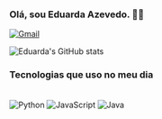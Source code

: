 ### Olá, sou Eduarda Azevedo. 👋🏻

[![Gmail](https://img.shields.io/badge/Gmail-D14836?style=for-the-badge&logo=gmail&logoColor=white)](dudafazv@gmail.com)

![Eduarda's GitHub stats](https://github-readme-stats.vercel.app/api?username=maduazevedo&show_icons=true&theme=highcontrast) 

### Tecnologias que uso no meu dia  
<div style= "display: inline_block"><br/>
<img align= "center" alt= "Python" src="https://img.shields.io/badge/Python-3776AB?style=for-the-badge&logo=python&logoColor=white" />
<img align= "center" alt= "JavaScript" src="https://img.shields.io/badge/JavaScript-F7DF1E?style=for-the-badge&logo=javascript&logoColor=black" />
<img align= "center" alt= "Java" src="https://img.shields.io/badge/Java-ED8B00?style=for-the-badge&logo=openjdk&logoColor=white" />
</div><br/>
